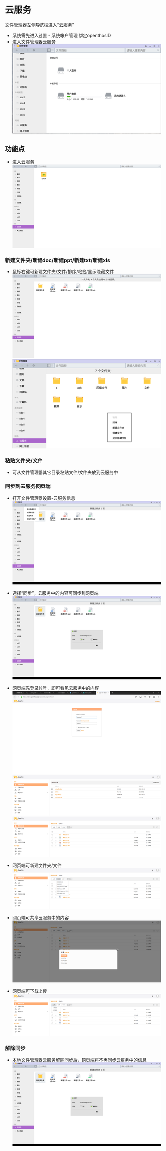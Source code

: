 # 云服务
文件管理器左侧导航栏进入“云服务”
 - 系统需先进入设置 - 系统帐户管理 绑定openthosID
 - 进入文件管理器云服务
![](../pic/soft/filemanager/seafile_in_filemanager.png)


## 功能点
 - 进入云服务
![](../pic/soft/seafile_filemanager_data.png)

### 新建文件夹/新建doc/新建ppt/新建txt/新建xls
 - 鼠标右键可新建文件夹/文件/排序/粘贴/显示隐藏文件
![](../pic/soft/seafile_filemanager_file.png)
![](../pic/soft/seafile_filemanager.png)

### 粘贴文件夹/文件
 - 可从文件管理器其它目录粘贴文件/文件夹放到云服务中

### 同步到云服务网页端
 - 打开文件管理器设置-云服务信息
![](../pic/soft/seafile_filemanager_setting.png)

 - 选择“同步”，云服务中的内容可同步到网页端
![](../pic/soft/seafile_tongbu.png)

 - 网页端先登录帐号，即可看见云服务中的内容
![](../pic/soft/seafile_web_login.png)
![](../pic/soft/seafile_web.png)
![](../pic/soft/seafile_web_data.png)

 - 网页端可新建文件夹/文件
![](../pic/soft/seafile_web_new.png)

 - 网页端可共享云服务中的内容
![](../pic/soft/seafile_web_share.png)

 - 网页端可下载上传
![](../pic/soft/seafile_web_upload.png)

### 解除同步
 - 本地文件管理器云服务解除同步后，网页端将不再同步云服务中的信息
 ![](../pic/soft/seafile_jiechutongbu.png)

